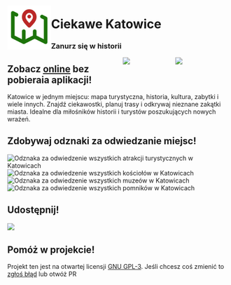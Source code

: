 <p>
<a href="https://konradowypl.github.io/katowice"><img src = "./logo.png" align="left" width="100"></a>
<h1>Ciekawe Katowice</h1>
<h3>Zanurz się w historii</h3>
</p>
<p>

<p>
<img src="https://github.com/user-attachments/assets/4215b7dd-62fd-4c8c-a970-a8f9d9e09cee" align="right" width="120">
<img src="https://github.com/user-attachments/assets/a803956c-3682-46fc-aa74-69b8d5c78a70" align="right" width="120">

## Zobacz [online](https://konradowypl.github.io/katowice) bez pobieraia aplikacji!

Katowice w jednym miejscu: mapa turystyczna, historia, kultura, zabytki i wiele innych. Znajdź ciekawostki, planuj trasy i odkrywaj nieznane zakątki miasta. Idealne dla miłośników historii i turystów poszukujących nowych wrażeń.
</p>

## Zdobywaj odznaki za odwiedzanie miejsc!
<p>
<img src="./ATRAKCJE.svg" width=50px alt="Odznaka za odwiedzenie wszystkich atrakcji turystycznych w Katowicach">
<img src="./KOSCIOLY.svg" width=50px alt="Odznaka za odwiedzenie wszystkich kościołów w Katowicach">
<img src="./MUZEA.svg" width=50px alt="Odznaka za odwiedzenie wszystkich muzeów w Katowicach">
<img src="./POMNIKI.svg" width=50px alt="Odznaka za odwiedzenie wszystkich pomników w Katowicach">
</p>

## Udostępnij!
<img src="./qr-code.png" width=120>

## Pomóż w projekcie!
Projekt ten jest na otwartej licensji [GNU GPL-3](./LICENSE). Jeśli chcesz coś zmienić to [zgłoś błąd](https://github.com/konradowypl/katowice/issues/new) lub otwóż PR  